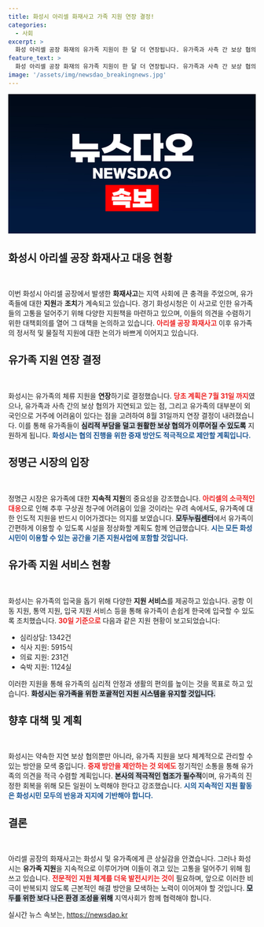 ```yaml
---
title: 화성시 아리셀 화재사고 가족 지원 연장 결정!
categories:
  - 사회
excerpt: >
  화성 아리셀 공장 화재의 유가족 지원이 한 달 더 연장됩니다. 유가족과 사측 간 보상 협의 지연 및 장례 미비 등의 이유로, 화성시는 신속한 보상 절차를 촉구하며 인도적 지원을 이어가겠다고 밝혔습니다.
feature_text: >
  화성 아리셀 공장 화재의 유가족 지원이 한 달 더 연장됩니다. 유가족과 사측 간 보상 협의 지연 및 장례 미비 등의 이유로, 화성시는 신속한 보상 절차를 촉구하며 인도적 지원을 이어가겠다고 밝혔습니다.
image: '/assets/img/newsdao_breakingnews.jpg'
---
```


<p><img src="/assets/img/newsdao_breakingnews.jpg" alt="cryptoinkorea 속보" /></p>

<h2 data-ke-size="size26">화성시 아리셀 공장 화재사고 대응 현황</h2>

<p data-ke-size="size16">&nbsp;</p>

<p>이번 화성시 아리셀 공장에서 발생한 <b>화재사고</b>는 지역 사회에 큰 충격을 주었으며, 유가족들에 대한 <b>지원</b>과 <b>조치</b>가 계속되고 있습니다. 경기 화성시청은 이 사고로 인한 유가족들의 고통을 덜어주기 위해 다양한 지원책을 마련하고 있으며, 이들의 의견을 수렴하기 위한 대책회의를 열어 그 대책을 논의하고 있습니다. <b><span style="color: #ee2323;">아리셀 공장 화재사고</span></b> 이후 유가족의 정서적 및 물질적 지원에 대한 논의가 바쁘게 이어지고 있습니다.</p>

<h2 data-ke-size="size26">유가족 지원 연장 결정</h2>

<p data-ke-size="size16">&nbsp;</p>

<p>화성시는 유가족의 체류 지원을 <b>연장</b>하기로 결정했습니다. <b><span style="color: #ee2323;">당초 계획은 7월 31일 까지</span></b>였으나, 유가족과 사측 간의 보상 협의가 지연되고 있는 점, 그리고 유가족의 대부분이 외국인으로 거주에 어려움이 있다는 점을 고려하여 8월 31일까지 연장 결정이 내려졌습니다. 이를 통해 유가족들이 <b><span style="background-color: #21538527;">심리적 부담을 덜고 원활한 보상 협의가 이루어질 수 있도록</span></b> 지원하게 됩니다. <b><span style="color: #1a5490;">화성시는 협의 진행을 위한 중재 방안도 적극적으로 제안할 계획입니다.</span></b></p>

<h2 data-ke-size="size26">정명근 시장의 입장</h2>

<p data-ke-size="size16">&nbsp;</p>

<p>정명근 시장은 유가족에 대한 <b>지속적 지원</b>의 중요성을 강조했습니다. <b><span style="color: #ee2323;">아리셀의 소극적인 대응</span></b>으로 인해 추후 구상권 청구에 어려움이 있을 것이라는 우려 속에서도, 유가족에 대한 인도적 지원을 반드시 이어가겠다는 의지를 보였습니다. <b><span style="background-color: #21538527;">모두누림센터</span></b>에서 유가족이 간편하게 이용할 수 있도록 시설을 정상화할 계획도 함께 언급했습니다. <b><span style="color: #1a5490;">시는 모든 화성시민이 이용할 수 있는 공간을 기존 지원사업에 포함할 것입니다.</span></b></p>

<h2 data-ke-size="size26">유가족 지원 서비스 현황</h2>

<p data-ke-size="size16">&nbsp;</p>

<p>화성시는 유가족의 입국을 돕기 위해 다양한 <b>지원 서비스</b>를 제공하고 있습니다. 공항 이동 지원, 통역 지원, 입국 지원 서비스 등을 통해 유가족이 손쉽게 한국에 입국할 수 있도록 조치했습니다. <b><span style="color: #ee2323;">30일 기준으로</span></b> 다음과 같은 지원 현황이 보고되었습니다:</p>

<ul>
    <li>심리상담: 1342건</li>
    <li>식사 지원: 5915식</li>
    <li>의료 지원: 231건</li>
    <li>숙박 지원: 1124실</li>
</ul>

<p>이러한 지원을 통해 유가족의 심리적 안정과 생활의 편의를 높이는 것을 목표로 하고 있습니다. <b><span style="background-color: #21538527;">화성시는 유가족을 위한 포괄적인 지원 시스템을 유지할 것입니다.</span></b></p>

<h2 data-ke-size="size26">향후 대책 및 계획</h2>

<p data-ke-size="size16">&nbsp;</p>

<p>화성시는 약속한 지연 보상 협의뿐만 아니라, 유가족 지원을 보다 체계적으로 관리할 수 있는 방안을 모색 중입니다. <b><span style="color: #ee2323;">중재 방안을 제안하는 것 외에도 </span></b>정기적인 소통을 통해 유가족의 의견을 적극 수렴할 계획입니다. <b><span style="background-color: #21538527;">본사의 적극적인 협조가 필수적</span></b>이며, 유가족의 진정한 회복을 위해 모든 일원이 노력해야 한다고 강조했습니다. <b><span style="color: #1a5490;">시의 지속적인 지원 활동은 화성시민 모두의 반응과 지지에 기반해야 합니다.</span></b></p>

<h2 data-ke-size="size26">결론</h2>

<p data-ke-size="size16">&nbsp;</p>

<p>아리셀 공장의 화재사고는 화성시 및 유가족에게 큰 상실감을 안겼습니다. 그러나 화성시는 <b>유가족 지원</b>을 지속적으로 이루어가며 이들이 겪고 있는 고통을 덜어주기 위해 힘쓰고 있습니다. <b><span style="color: #ee2323;">전문적인 지원 체계를 더욱 발전시키는 것이</span></b> 필요하며, 앞으로 이러한 비극이 반복되지 않도록 근본적인 해결 방안을 모색하는 노력이 이어져야 할 것입니다. <b><span style="background-color: #21538527;">모두를 위한 보다 나은 환경 조성을 위해</span></b> 지역사회가 함께 협력해야 합니다.</b></p>
실시간 뉴스 속보는, <a href="https://newsdao.kr" rel="dofollow">https://newsdao.kr</a>



